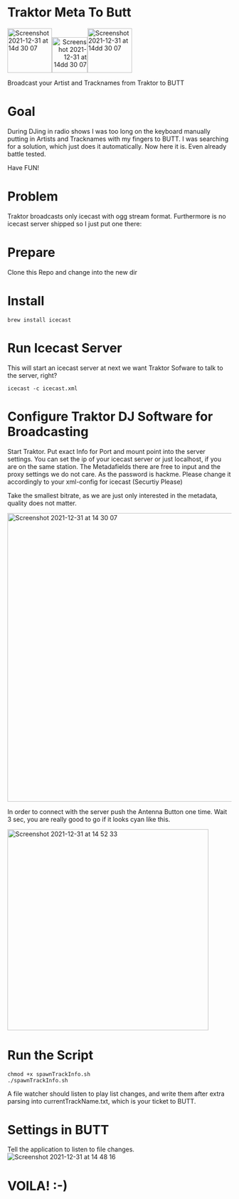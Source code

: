 # Traktor Meta To Butt


<img width="100" alt="Screenshot 2021-12-31 at 14d 30 07" src="https://user-images.githubusercontent.com/8963529/147838853-55029b93-cabe-4e55-87d1-6e2efb5d5448.png"><img width="80" alt="Screenshot 2021-12-31 at 14dd 30 07" style="text-align:right;" src="https://user-images.githubusercontent.com/8963529/147838810-1a4d8d56-9d4a-45aa-b608-1bbc08a54275.png"><img width="100" alt="Screenshot 2021-12-31 at 14dd 30 07" src="https://user-images.githubusercontent.com/8963529/147838746-e877f952-f8f5-454a-9e0a-4e3c64481335.png">

Broadcast your Artist and Tracknames from Traktor to BUTT 

# Goal
During DJing in radio shows I was too long on the keyboard manually putting in Artists and Tracknames with my fingers to BUTT. I was searching for a solution, which just does it automatically. Now here it is. Even already battle tested.

Have FUN!


# Problem
Traktor broadcasts only icecast with ogg stream format. Furthermore is no icecast server shipped so I just put one there:


# Prepare
Clone this Repo and change into the new dir


# Install
``` 
brew install icecast
``` 

# Run Icecast Server
This will start an icecast server at next we want Traktor Sofware to talk to the server, right?
``` 
icecast -c icecast.xml
``` 


# Configure Traktor DJ Software for Broadcasting
Start Traktor. Put exact Info for Port and mount point into the server settings. You can set the ip of your icecast server or just localhost, if you are on the same station. The Metadafields there are free to input and the proxy settings we do not care. As the password is hackme. Please change it accordingly to your xml-config for icecast (Securtiy Please)

Take the smallest bitrate, as we are just only interested in the metadata, quality does not matter.

<img width="649" alt="Screenshot 2021-12-31 at 14 30 07" src="https://user-images.githubusercontent.com/8963529/147826674-7747ebd5-e194-411f-9405-d048f6351280.png">

In order to connect with the server push the Antenna Button one time. Wait 3 sec, you are really good to go if it looks cyan like this.

<img width="452" alt="Screenshot 2021-12-31 at 14 52 33" src="https://user-images.githubusercontent.com/8963529/147826730-3dd91c39-64e3-4e1f-844e-65f7ca9cbbd1.png">


# Run the Script
```
chmod +x spawnTrackInfo.sh 
./spawnTrackInfo.sh 
```

A file watcher should listen to play list changes, and write them after extra parsing into currentTrackName.txt, which is your ticket to BUTT.


# Settings in BUTT
Tell the application to listen to file changes.
![Screenshot 2021-12-31 at 14 48 16](https://user-images.githubusercontent.com/8963529/147826520-9bedbe65-06cd-4303-8644-8d62a469623e.png)



# VOILA! :-)
